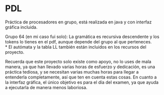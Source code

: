 # PDL
Práctica de procesadores en grupo, está realizada en java y con interfaz gráfica incluida.

Grupo 64 (en mi caso fui solo): La gramática es recursiva descendente y los tokens lo tienes en el pdf, aunque depende del grupo al que perteneces.  
	* El autómata y la tabla LL también están incluidos en los recursos del proyecto.

Recuerda que este proyecto solo existe como apoyo, no lo uses de mala manera, ya que han llevado varias horas
de esfuerzo y dedicación, es una práctica tediosa, y se necesitan varias muchas horas para llegar a entenderla completamente, así que
ten en cuenta estas cosas.
En cuanto a la interfaz gráfica, el único objetivo es para el día del examen, ya que ayuda a ejecutarla de manera menos laboriosa.
 
